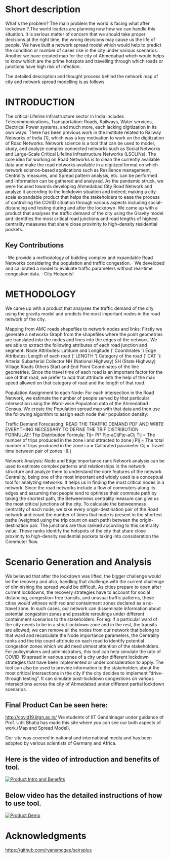 # Short description

What's the problem?
The main problem the world is facing what after lockdown ?.The world leaders are planning 
now how we can handle this situation. It is serious matter of concern that we should 
take proper decisions at the right time, the wrong decisions may cause us the life of people.
We have built a network spread model which would help to predict the condition or number of 
cases rise in the city under various scenarios. Another we have created map for the city of Ahmedabad 
which would helps to know which are the prime hotspots and travelling through which roads or junctions 
have high risk of infection.


The detailed description and thought process behind the network map of city and network spread modelling  is as follows

# INTRODUCTION
The critical Lifeline Infrastructure sector in India includes Telecommunications, Transportation: Roads, Railways, Water services, Electrical Power systems, and much more, each lacking digitization in its own ways. There has been previous work in the institute related to Railway Networks of India [1], which was a key motivation to work on the digitization of Road Networks.
Network science is a tool that can be used to model, study, and analyze complex connected networks such as Social Networks and Large-Scale Critical Lifeline Infrastructure Networks (LSCLINs). The core idea for working on Road Networks is to clean the currently available data and make the road networks available in a digitized format on which network science-based applications such as Resilience management, Centrality measures, and Spread pattern analysis, etc. can be performed and information can be gathered and analyzed.
As the pandemic struck, we were focused towards developing Ahmedabad City Road Network and analyze it according to the lockdown situation and indeed, making a city-scale expandable product that helps the stakeholders to ease the process of controlling the COVID situation through various aspects including social-distancing and testing during and after the lockdown.
We came up with a product that analyses the traffic demand of the city using the Gravity model and identifies the most critical road junctions and road lengths of highest centrality measures that share close proximity to high-density residential pockets.
## Key Contributions
·       We provide a methodology of building complex and expandable Road Networks considering the population and traffic congestion.
·       We developed and calibrated a model to evaluate traffic parameters without real-time congestion data.
·       City Hotspots!
# METHODOLOGY
We came up with a product that analyses the traffic demand of the city using the gravity model and predicts the most important nodes in the road network of the city.

Mapping from AMC roads shapefiles to network nodes and links:
Firstly we generate a networkx Graph from the shapefiles where the point geometries are translated into the nodes and lines into the edges of the network. We are able to extract the following attributes of each road junction and segment.
Node Attributes:
Latitude and Longitude (‘ Coordinates ’)
Edge Attributes:
Length of each road (‘ LENGTH ’)
Category of the road (‘ CAT ’):
Arterial
Subarterial
Collector
NH (National Highway)
SH (State Highway)
Village Roads
Others
Start and End Point Coordinates of the line geometries.
Since the travel time of each road is an important factor for the use of that road, we prefer to add that attribute with the help of the max speed allowed on that category of road and the length of that road.
	
Population Assignment to each Node:
For each intersection in the Road Network, we estimate the number of people served by that particular intersection using the Ward-wise Population data of the Ahmedabad Census. We create the Population spread map with that data and then use the following algorithm to assign each node their population density:




Traffic Demand Forecasting:
READ THE TRAFFIC DEMAND PDF AND WRITE EVERYTHING NECESSARY TO DEFINE THE TRIF DISTRIBUTION FORMULA!!!
Trip Distribution Formula:
Tij= Pi* Pje-aCijPje-aCij
Tij = The number of trips produced in the zone i and attracted to zone j
Pij = The total number of trips produced in the zone i
a = Calibrated parameter
Cij = Travel time between pair of zones i & j 




Network Analysis: Node and Edge importance rank
Network analysis can be used to estimate complex patterns and relationships in the network structure and analyze them to understand the core features of the network.
Centrality, being one of the most important and widely used is a conceptual tool for analyzing networks. It helps us in finding the most critical nodes in a network.
Since the road networks include a flow of commuters along its edges and assuming that people tend to optimize their commute path by taking the shortest path, the Betweenness centrality measure can give us the most critical junctions of the city.
To calculate the betweenness centrality of each node, we take every origin-destination pair of the Road network and count the number of times that node is present in the shortest paths (weighted using the trip count on each path) between the origin-destination pair. The junctions are thus ranked according to this centrality value.
These ranks identify the hotspots of the city that share close proximity to high-density residential pockets taking into consideration the Commuter flow.



# Scenario Generation and Analysis
We believed that after the lockdown was lifted, the bigger challenge would be the recovery and also, handling that challenge with the current challenge of diminishing the spread would be difficult.
As cities prepare to open after current lockdowns, the recovery strategies have to account for social distancing, congestion-free transits, and unusual traffic patterns, these cities would witness with red and containment zones declared as a no-travel zone.
In such cases, our network can disseminate information about potential congestion zones and possible reroutings under different containment scenarios to the stakeholders.
For eg: If a particular ward of the city needs to be in a strict lockdown zone and in the rest, the transits are allowed, we can remove all the nodes from our network that belong to that ward and recalculate the Node importance parameters, the Centrality ranks and the trip count attribute on each road to identify potential congestion zones which would need utmost attention of the stakeholders.
For policymakers and administrators, this tool can help simulate the rate of COVID-19 spread in various zones of a city under different lockdown strategies that have been implemented or under consideration to apply. 
The tool can also be used to provide information to the stakeholders about the most critical intersections in the city if the city decides to implement “drive-through testing”. It can simulate post-lockdown congestions on various intersections across the city of Ahmedabad under different partial lockdown scenarios.

## Final Product Can be seen here:
http://covid19.iitgn.ac.in/
We students of IIT Gandhinagar under guidance of Prof. Udit Bhatia has made this site where you can see our both aspects of work.(Map and Spread Model).

Our site was covered in national and international media and has been adopted by various scientists of Germany and Africa. 

## Here is the video of introduction and benefits of tool.
[![Product Intro and Benefits](https://img.youtube.com/vi/G3o7exHNNHg/0.jpg)](https://www.youtube.com/watch?v=G3o7exHNNHg)

## Below video has the detailed instructions of how to use tool.

[![Product Demo](https://img.youtube.com/vi/pMyrCiVDBdE/0.jpg)](https://www.youtube.com/watch?v=pMyrCiVDBdE)



# Acknowledgments
https://github.com/ryansmcgee/seirsplus


